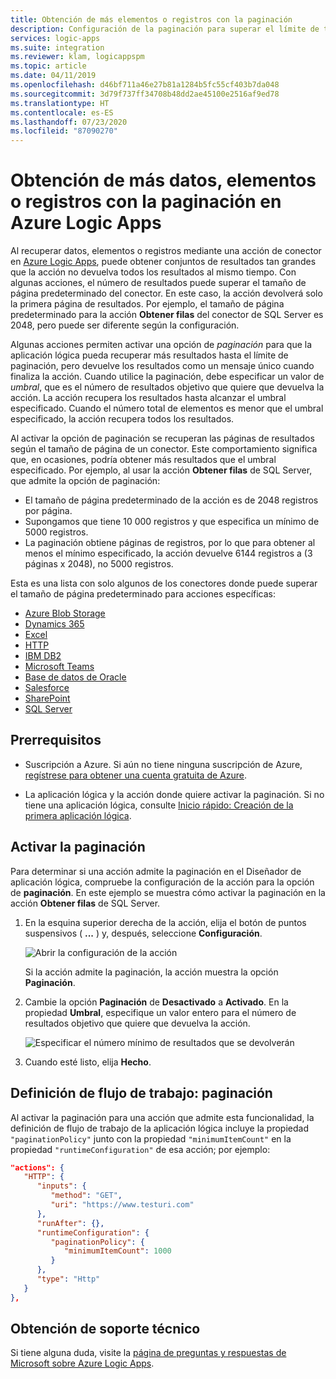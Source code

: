 ```yaml
---
title: Obtención de más elementos o registros con la paginación
description: Configuración de la paginación para superar el límite de tamaño de página predeterminado para las acciones de conector en Azure Logic Apps
services: logic-apps
ms.suite: integration
ms.reviewer: klam, logicappspm
ms.topic: article
ms.date: 04/11/2019
ms.openlocfilehash: d46bf711a46e27b81a1284b5fc55cf403b7da048
ms.sourcegitcommit: 3d79f737ff34708b48dd2ae45100e2516af9ed78
ms.translationtype: HT
ms.contentlocale: es-ES
ms.lasthandoff: 07/23/2020
ms.locfileid: "87090270"
---
```

# <a name="get-more-data-items-or-records-by-using-pagination-in-azure-logic-apps"></a>Obtención de más datos, elementos o registros con la paginación en Azure Logic Apps

Al recuperar datos, elementos o registros mediante una acción de conector en [Azure Logic Apps](../logic-apps/logic-apps-overview.md), puede obtener conjuntos de resultados tan grandes que la acción no devuelva todos los resultados al mismo tiempo. Con algunas acciones, el número de resultados puede superar el tamaño de página predeterminado del conector. En este caso, la acción devolverá solo la primera página de resultados. Por ejemplo, el tamaño de página predeterminado para la acción **Obtener filas** del conector de SQL Server es 2048, pero puede ser diferente según la configuración.

Algunas acciones permiten activar una opción de *paginación* para que la aplicación lógica pueda recuperar más resultados hasta el límite de paginación, pero devuelve los resultados como un mensaje único cuando finaliza la acción. Cuando utilice la paginación, debe especificar un valor de *umbral*, que es el número de resultados objetivo que quiere que devuelva la acción. La acción recupera los resultados hasta alcanzar el umbral especificado. Cuando el número total de elementos es menor que el umbral especificado, la acción recupera todos los resultados.

Al activar la opción de paginación se recuperan las páginas de resultados según el tamaño de página de un conector. Este comportamiento significa que, en ocasiones, podría obtener más resultados que el umbral especificado. Por ejemplo, al usar la acción **Obtener filas** de SQL Server, que admite la opción de paginación:

* El tamaño de página predeterminado de la acción es de 2048 registros por página.
* Supongamos que tiene 10 000 registros y que especifica un mínimo de 5000 registros.
* La paginación obtiene páginas de registros, por lo que para obtener al menos el mínimo especificado, la acción devuelve 6144 registros a (3 páginas x 2048), no 5000 registros.

Esta es una lista con solo algunos de los conectores donde puede superar el tamaño de página predeterminado para acciones específicas:

* [Azure Blob Storage](/connectors/azureblob/)
* [Dynamics 365](/connectors/dynamicscrmonline/)
* [Excel](/connectors/excel/)
* [HTTP](../connectors/connectors-native-http.md)
* [IBM DB2](/connectors/db2/)
* [Microsoft Teams](/connectors/teams/)
* [Base de datos de Oracle](/connectors/oracle/)
* [Salesforce](/connectors/salesforce/)
* [SharePoint](/connectors/sharepointonline/)
* [SQL Server](/connectors/sql/)

## <a name="prerequisites"></a>Prerrequisitos

* Suscripción a Azure. Si aún no tiene ninguna suscripción de Azure, [regístrese para obtener una cuenta gratuita de Azure](https://azure.microsoft.com/free/).

* La aplicación lógica y la acción donde quiere activar la paginación. Si no tiene una aplicación lógica, consulte [Inicio rápido: Creación de la primera aplicación lógica](../logic-apps/quickstart-create-first-logic-app-workflow.md).

## <a name="turn-on-pagination"></a>Activar la paginación

Para determinar si una acción admite la paginación en el Diseñador de aplicación lógica, compruebe la configuración de la acción para la opción de **paginación**. En este ejemplo se muestra cómo activar la paginación en la acción **Obtener filas** de SQL Server.

1. En la esquina superior derecha de la acción, elija el botón de puntos suspensivos ( **...** ) y, después, seleccione **Configuración**.

   ![Abrir la configuración de la acción](./media/logic-apps-exceed-default-page-size-with-pagination/sql-action-settings.png)

   Si la acción admite la paginación, la acción muestra la opción **Paginación**.

1. Cambie la opción **Paginación** de **Desactivado** a **Activado**. En la propiedad **Umbral**, especifique un valor entero para el número de resultados objetivo que quiere que devuelva la acción.

   ![Especificar el número mínimo de resultados que se devolverán](./media/logic-apps-exceed-default-page-size-with-pagination/sql-action-settings-pagination.png)

1. Cuando esté listo, elija **Hecho**.

## <a name="workflow-definition---pagination"></a>Definición de flujo de trabajo: paginación

Al activar la paginación para una acción que admite esta funcionalidad, la definición de flujo de trabajo de la aplicación lógica incluye la propiedad `"paginationPolicy"` junto con la propiedad `"minimumItemCount"` en la propiedad `"runtimeConfiguration"` de esa acción; por ejemplo:

```json
"actions": {
   "HTTP": {
      "inputs": {
         "method": "GET",
         "uri": "https://www.testuri.com"
      },
      "runAfter": {},
      "runtimeConfiguration": {
         "paginationPolicy": {
            "minimumItemCount": 1000
         }
      },
      "type": "Http"
   }
},
```

## <a name="get-support"></a>Obtención de soporte técnico

Si tiene alguna duda, visite la [página de preguntas y respuestas de Microsoft sobre Azure Logic Apps](/answers/topics/azure-logic-apps.html).
